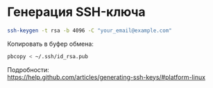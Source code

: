 Генерация SSH-ключа
======================

```bash
ssh-keygen -t rsa -b 4096 -C "your_email@example.com"
```

Копировать в буфер обмена:

```bash
pbcopy < ~/.ssh/id_rsa.pub
```

Подробности:  
https://help.github.com/articles/generating-ssh-keys/#platform-linux
